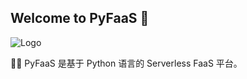 ## Welcome to PyFaaS 👋

![Logo](https://user-images.githubusercontent.com/21079031/190562859-0b9164da-4e15-4cb7-b9b1-2cb54566973c.png)


🙋‍♀️ PyFaaS 是基于 Python 语言的 Serverless FaaS 平台。
